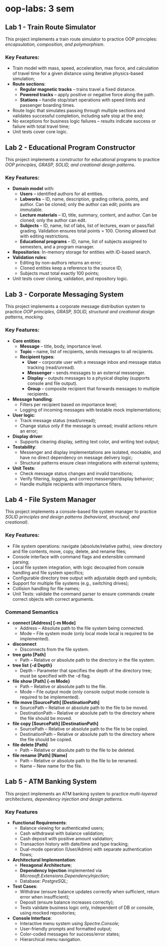 # oop-labs: 3 sem

## Lab 1 - Train Route Simulator

This project implements a train route simulator to practice OOP principles: *encapsulation, composition, and polymorphism*.

### Key Features:
- Train model with mass, speed, acceleration, max force, and calculation of travel time for a given distance using iterative physics-based simulation;
- **Route sections**:
    - **Regular magnetic tracks** – trains travel a fixed distance.
    - **Powered tracks** – apply positive or negative force along the path.
    - **Stations** – handle stop/start operations with speed limits and passenger boarding times.
- Route logic that simulates passing through multiple sections and validates successful completion, including safe stop at the end;
- No exceptions for business logic failures – results indicate success or failure with total travel time;
- Unit tests cover core logic.

## Lab 2 - Educational Program Constructor

This project implements a constructor for educational programs to practice *OOP principles, GRASP, SOLID, and creational design patterns*.

### Key Features:
- **Domain model** with:
  - **Users** – identified authors for all entities.
  - **Labworks** – ID, name, description, grading criteria, points, and author. Can be cloned; only the author can edit; points are immutable.
  - **Lecture materials** – ID, title, summary, content, and author. Can be cloned; only the author can edit.
  - **Subjects** – ID, name, list of labs, list of lectures, exam or pass/fail grading. Validation ensures total points = 100. Cloning allowed but with editing restrictions.
  - **Educational programs** – ID, name, list of subjects assigned to semesters, and a program manager.
- **Repositories**: In-memory storage for entities with ID-based search.
- **Validation rules**:
  - Editing by non-authors returns an error;
  - Cloned entities keep a reference to the source ID;
  - Subjects must total exactly 100 points;
- Unit tests cover cloning, validation, and repository logic.

## Lab 3 - Corporate Messaging System

This project implements a corporate message distribution system to practice *OOP principles, GRASP, SOLID, structural and creational design patterns, mocking*.

### Key Features:
- **Core entities**:
  - **Message** – title, body, importance level.
  - **Topic** – name, list of recipients, sends messages to all recipients.
  - **Recipient types**:
    - **User** – corporate user with a message inbox and message status tracking (read/unread).
    - **Messenger** – sends messages to an external messenger.
    - **Display** – outputs messages to a physical display (supports console and file output).
    - **Group** – composite recipient that forwards messages to multiple recipients.
- **Message handling**:
  - Filters per recipient based on importance level;
  - Logging of incoming messages with testable mock implementations;
- **User logic**:
  - Track message status (read/unread);
  - Change status only if the message is unread; invalid actions return an error;
- **Display driver**:
  - Supports clearing display, setting text color, and writing text output;
- **Testability**:
  - Messenger and display implementations are isolated, mockable, and have no direct dependency on message delivery logic;
  - Structural patterns ensure clean integrations with external systems;
- **Unit Tests**:
  - Check message status changes and invalid transitions;
  - Verify filtering, logging, and correct messenger/display behavior;
  - Handle multiple recipients with importance filters.

## Lab 4 - File System Manager

This project implements a console-based file system manager to practice *SOLID principles and design patterns (behavioral, structural, and creational)*.

### Key Features:
- File system operations: navigate (absolute/relative paths), view directory and file contents, move, copy, delete, and rename files;
- Console interface with command flags and extensible command parsing;
- Local file system integration, with logic decoupled from console handling and file system specifics;
- Configurable directory tree output with adjustable depth and symbols;
- Support for multiple file systems (e.g., switching drives);
- Collision handling for file names;
- Unit Tests: validate the command parser to ensure commands create correct objects with correct arguments.

### Command Semantics
- **connect [Address] [-m Mode]**
  - Address – Absolute path to the file system being connected.
  - Mode – File system mode (only local mode local is required to be implemented).
- **disconnect**
  - Disconnects from the file system.
- **tree goto [Path]**
  - Path – Relative or absolute path to the directory in the file system.
- **tree list {-d Depth}**
  - Depth – Parameter that specifies the depth of the directory tree; must be specified with the -d flag.
- **file show [Path] {-m Mode}**
  - Path – Relative or absolute path to the file.
  - Mode – File output mode (only console output mode console is required to be implemented).
- **file move [SourcePath] [DestinationPath]**
  - SourcePath – Relative or absolute path to the file to be moved.
  - DestinationPath – Relative or absolute path to the directory where the file should be moved.
- **file copy [SourcePath] [DestinationPath]**
  - SourcePath – Relative or absolute path to the file to be copied.
  - DestinationPath – Relative or absolute path to the directory where the file should be copied.
- **file delete [Path]**
  - Path – Relative or absolute path to the file to be deleted.
- **file rename [Path] [Name]**
  - Path – Relative or absolute path to the file to be renamed.
  - Name – New name for the file.

## Lab 5 - ATM Banking System

This project implements an ATM banking system to practice *multi-layered architectures, dependency injection and design patterns*.

### Key Features
- **Functional Requirements**:
  - Balance viewing for authenticated users;
  - Cash withdrawal with balance validation;
  - Cash deposit with positive amount validation;
  - Transaction history with date/time and type tracking;
  - Dual-mode operation (User/Admin) with separate authentication flows;
- **Architectural Implementation**:
  - **Hexagonal Architecture**;
  - **Dependency Injection** implemented via *Microsoft.Extensions.DependencyInjection*;
  - Database: *PostgreSQL*;
- **Test Cases**:
  - Withdraw (ensure balance updates correctly when sufficient, return error when insufficient);
  - Deposit (ensure balance increases correctly);
  - Tests validate business logic only, independent of DB or console, using mocked repositories;
- **Console Interface**:
  - Interactive menu system using *Spectre.Console*;
  - User-friendly prompts and formatted output;
  - Color-coded messages for success/error states;
  - Hierarchical menu navigation.
